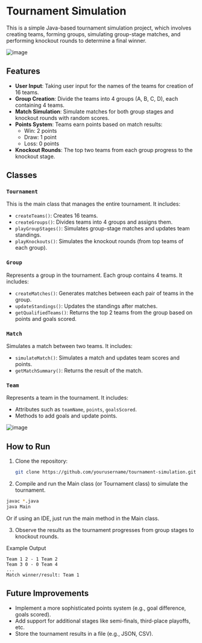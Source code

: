 # Tournament Simulation

This is a simple Java-based tournament simulation project, which involves creating teams, forming groups, simulating group-stage matches, and performing knockout rounds to determine a final winner.

![image](https://github.com/user-attachments/assets/2dbae864-c2aa-43ae-b7b0-e63b6f63cff9)

## Features

- **User Input**: Taking user input for the names of the teams for creation of 16 teams.
- **Group Creation**: Divide the teams into 4 groups (A, B, C, D), each containing 4 teams.
- **Match Simulation**: Simulate matches for both group stages and knockout rounds with random scores.
- **Points System**: Teams earn points based on match results:
  - Win: 2 points
  - Draw: 1 point
  - Loss: 0 points
- **Knockout Rounds**: The top two teams from each group progress to the knockout stage.

## Classes

### `Tournament`

This is the main class that manages the entire tournament. It includes:

- `createTeams()`: Creates 16 teams.
- `createGroups()`: Divides teams into 4 groups and assigns them.
- `playGroupStages()`: Simulates group-stage matches and updates team standings.
- `playKnockouts()`: Simulates the knockout rounds (from top teams of each group).

### `Group`

Represents a group in the tournament. Each group contains 4 teams. It includes:

- `createMatches()`: Generates matches between each pair of teams in the group.
- `updateStandings()`: Updates the standings after matches.
- `getQualifiedTeams()`: Returns the top 2 teams from the group based on points and goals scored.

### `Match`

Simulates a match between two teams. It includes:

- `simulateMatch()`: Simulates a match and updates team scores and points.
- `getMatchSummary()`: Returns the result of the match.

### `Team`

Represents a team in the tournament. It includes:

- Attributes such as `teamName`, `points`, `goalsScored`.
- Methods to add goals and update points.

![image](https://github.com/user-attachments/assets/cc3d9be9-126b-45d5-8f5f-68f2cdf827a1)

## How to Run

1. Clone the repository:

   ```bash
   git clone https://github.com/yourusername/tournament-simulation.git
   ```

2. Compile and run the Main class (or Tournament class) to simulate the tournament.

```bash
javac *.java
java Main
```

Or if using an IDE, just run the main method in the Main class.

3. Observe the results as the tournament progresses from group stages to knockout rounds.

Example Output

```text
Team 1 2 - 1 Team 2
Team 3 0 - 0 Team 4
...
Match winner/result: Team 1
```

## Future Improvements

- Implement a more sophisticated points system (e.g., goal difference, goals scored).
- Add support for additional stages like semi-finals, third-place playoffs, etc.
- Store the tournament results in a file (e.g., JSON, CSV).
